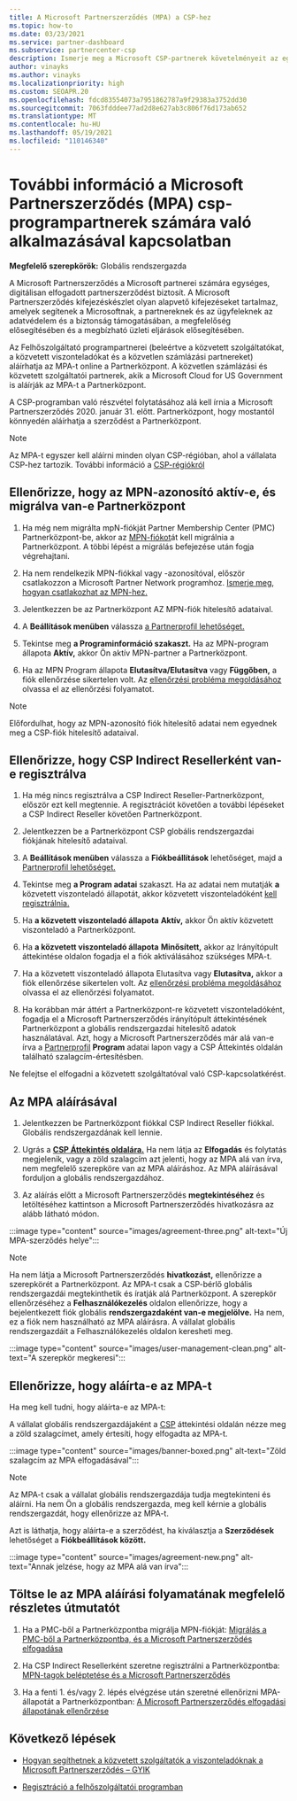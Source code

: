 ```yaml
---
title: A Microsoft Partnerszerződés (MPA) a CSP-hez
ms.topic: how-to
ms.date: 03/23/2021
ms.service: partner-dashboard
ms.subservice: partnercenter-csp
description: Ismerje meg a Microsoft CSP-partnerek követelményeit az egységes, digitálisan elfogadott és Microsoft Partnerszerződés (MPA) aláírásával és ellenőrzésével kapcsolatban.
author: vinayks
ms.author: vinayks
ms.localizationpriority: high
ms.custom: SEOAPR.20
ms.openlocfilehash: fdcd83554073a7951862787a9f29383a3752dd30
ms.sourcegitcommit: 7063fdddee77ad2d8e627ab3c806f76d173ab652
ms.translationtype: MT
ms.contentlocale: hu-HU
ms.lasthandoff: 05/19/2021
ms.locfileid: "110146340"
---
```

# <a name="learn-about-the-microsoft-partner-agreement-mpa-for-csp-program-partners"></a>További információ a Microsoft Partnerszerződés (MPA) csp-programpartnerek számára való alkalmazásával kapcsolatban

**Megfelelő szerepkörök:** Globális rendszergazda

A Microsoft Partnerszerződés a Microsoft partnerei számára egységes, digitálisan elfogadott partnerszerződést biztosít. A Microsoft Partnerszerződés kifejezéskészlet olyan alapvető kifejezéseket tartalmaz, amelyek segítenek a Microsoftnak, a partnereknek és az ügyfeleknek az adatvédelem és a biztonság támogatásában, a megfelelőség elősegítésében és a megbízható üzleti eljárások elősegítésében.

Az Felhőszolgáltató programpartnerei (beleértve a közvetett szolgáltatókat, a közvetett viszonteladókat és a közvetlen számlázási partnereket) aláírhatja az MPA-t online a Partnerközpont. A közvetlen számlázási és közvetett szolgáltatói partnerek, akik a Microsoft Cloud for US Government is aláírják az MPA-t a Partnerközpont.

A CSP-programban való részvétel folytatásához alá kell írnia a Microsoft Partnerszerződés 2020. január 31. előtt. Partnerközpont, hogy mostantól könnyedén aláírhatja a szerződést a Partnerközpont.

>[!NOTE]
>Az MPA-t egyszer kell aláírni minden olyan CSP-régióban, ahol a vállalata CSP-hez tartozik. További információ a [CSP-régiókról](regional-authorization-overview.md) 

## <a name="verify-your-mpn-id-is-active-and-migrated-to-partner-center"></a>Ellenőrizze, hogy az MPN-azonosító aktív-e, és migrálva van-e Partnerközpont

1. Ha még nem migrálta mpN-fiókját Partner Membership Center (PMC) Partnerközpont-be, akkor az [MPN-fiókot](move-pmc-pc-map.md)át kell migrálnia a Partnerközpont. A többi lépést a migrálás befejezése után fogja végrehajtani. 

1. Ha nem rendelkezik MPN-fiókkal vagy -azonosítóval, először csatlakozzon a Microsoft Partner Network programhoz. [Ismerje meg, hogyan csatlakozhat az MPN-hez.](mpn-create-a-partner-center-account.md)

1. Jelentkezzen be az Partnerközpont AZ MPN-fiók hitelesítő adataival.
 
1. A **Beállítások menüben** válassza [a Partnerprofil lehetőséget.](https://partner.microsoft.com/pcv/accountsettings/connectedpartnerprofile)

1. Tekintse meg **a Programinformáció szakaszt.** Ha az MPN-program állapota **Aktív,** akkor Ön aktív MPN-partner a Partnerközpont.
 
1. Ha az MPN Program állapota **Elutasítva/Elutasítva** vagy **Függőben,** a fiók ellenőrzése sikertelen volt. Az [ellenőrzési probléma megoldásához](verification-responses.md) olvassa el az ellenőrzési folyamatot.



>[!NOTE]
>Előfordulhat, hogy az MPN-azonosító fiók hitelesítő adatai nem egyednek meg a CSP-fiók hitelesítő adataival.

## <a name="confirm-you-are-enrolled-as-a-csp-indirect-reseller"></a>Ellenőrizze, hogy CSP Indirect Resellerként van-e regisztrálva

1. Ha még nincs regisztrálva a [](indirect-reseller-tasks-in-partner-center.md) CSP Indirect Reseller-Partnerközpont, először ezt kell megtennie. A regisztrációt követően a további lépéseket a CSP Indirect Reseller követően Partnerközpont.

1. Jelentkezzen be a Partnerközpont CSP globális rendszergazdai fiókjának hitelesítő adataival.

1. A **Beállítások menüben** válassza a **Fiókbeállítások** lehetőséget, majd a [Partnerprofil lehetőséget.](https://partner.microsoft.com/pcv/accountsettings/partnerprofile)

1. Tekintse meg **a Program adatai** szakaszt. Ha az adatai nem mutatják **a** közvetett viszonteladó állapotát, akkor közvetett viszonteladóként [kell regisztrálnia.](indirect-reseller-tasks-in-partner-center.md)

1. Ha  **a közvetett viszonteladó állapota** **Aktív,** akkor Ön aktív közvetett viszonteladó a Partnerközpont.
 
4. Ha **a közvetett viszonteladó állapota** **Minősített,** [](https://partner.microsoft.com/pcv/dashboard/overview) akkor az Irányítópult áttekintése oldalon fogadja el a fiók aktiválásához szükséges MPA-t.
 
1. Ha a közvetett viszonteladó állapota Elutasítva vagy **Elutasítva,** akkor a fiók ellenőrzése sikertelen volt. Az [ellenőrzési probléma megoldásához](verification-responses.md) olvassa el az ellenőrzési folyamatot.

1. Ha korábban már áttért a Partnerközpont-re közvetett viszonteladóként, fogadja el a Microsoft Partnerszerződés irányítópult áttekintésének Partnerközpont a globális rendszergazdai hitelesítő adatok használatával. Azt, hogy a Microsoft Partnerszerződés már alá van-e írva a [Partnerprofil](https://partner.microsoft.com/pcv/accountsettings/partnerprofile) **Program** adatai lapon vagy a CSP Áttekintés oldalán található szalagcím-értesítésben.

Ne felejtse el elfogadni a közvetett szolgáltatóval való CSP-kapcsolatkérést.

## <a name="sign-the-mpa"></a>Az MPA aláírásával

1. Jelentkezzen be Partnerközpont fiókkal CSP Indirect Reseller fiókkal. Globális rendszergazdának kell lennie.
1. Ugrás a **[CSP Áttekintés oldalára.](https://partner.microsoft.com/pcv/dashboard/overview)**  Ha nem látja az **Elfogadás** és folytatás megjelenik, vagy a zöld szalagcím azt jelenti, hogy az MPA alá van írva, nem megfelelő szerepköre van az MPA aláíráshoz. Az MPA aláírásával forduljon a globális rendszergazdához.

1. Az aláírás előtt a Microsoft Partnerszerződés **megtekintéséhez** és letöltéséhez kattintson a Microsoft Partnerszerződés hivatkozásra az alább látható módon.

:::image type="content" source="images/agreement-three.png" alt-text="Új MPA-szerződés helye":::

>[!NOTE]
>Ha nem látja a Microsoft Partnerszerződés **hivatkozást,** ellenőrizze a szerepkörét a Partnerközpont. Az MPA-t csak a CSP-bérlő globális rendszergazdái megtekinthetik és íratják alá Partnerközpont. A szerepkör ellenőrzéséhez a **Felhasználókezelés** oldalon ellenőrizze, hogy a bejelentkezett fiók globális **rendszergazdaként van-e megjelölve.** Ha nem, ez a fiók nem használható az MPA aláírásra. A vállalat globális rendszergazdáit a Felhasználókezelés oldalon keresheti meg.

:::image type="content" source="images/user-management-clean.png" alt-text="A szerepkör megkeresi":::

## <a name="verify-that-you-have-signed-the-mpa"></a>Ellenőrizze, hogy aláírta-e az MPA-t

Ha meg kell tudni, hogy aláírta-e az MPA-t:

 A vállalat globális rendszergazdájaként a [CSP](https://partner.microsoft.com/pcv/dashboard/overview) áttekintési oldalán nézze meg a zöld szalagcímet, amely értesíti, hogy elfogadta az MPA-t.

 
:::image type="content" source="images/banner-boxed.png" alt-text="Zöld szalagcím az MPA elfogadásával":::

>[!NOTE]
>Az MPA-t csak a vállalat globális rendszergazdája tudja megtekinteni és aláírni. Ha nem Ön a globális rendszergazda, meg kell kérnie a globális rendszergazdát, hogy ellenőrizze az MPA-t.

Azt is láthatja, hogy aláírta-e a szerződést, ha kiválasztja a **Szerződések** lehetőséget a **Fiókbeállítások között.**

:::image type="content" source="images/agreement-new.png" alt-text="Annak jelzése, hogy az MPA alá van írva":::


## <a name="download-the-step-by-step-guide-thats-right-for-where-you-are-in-the-mpa-signing-process"></a>Töltse le az MPA aláírási folyamatának megfelelő részletes útmutatót

1. Ha a PMC-ből a Partnerközpontba migrálja MPN-fiókját: [Migrálás a PMC-ből a Partnerközpontba, és a Microsoft Partnerszerződés elfogadása](https://assetsprod.microsoft.com/mpn/migrate-pmc-pc-mpa-guide.pptx)

2. Ha CSP Indirect Resellerként szeretne regisztrálni a Partnerközpontba: [MPN-tagok beléptetése és a Microsoft Partnerszerződés](https://assetsprod.microsoft.com/mpn/onboard-pc-csp-mpn-mpa-guide.pptx)

3. Ha a fenti 1. és/vagy 2. lépés elvégzése után szeretné ellenőrizni MPA-állapotát a Partnerközpontban: [A Microsoft Partnerszerződés elfogadási állapotának ellenőrzése](https://assetsprod.microsoft.com/mpn/verify-mpa-acceptance-status.pptx)
 
## <a name="next-steps"></a>Következő lépések

- [Hogyan segíthetnek a közvetett szolgáltatók a viszonteladóknak a Microsoft Partnerszerződés – GYIK](mpa-indirect-provider-faq.md)

- [Regisztráció a felhőszolgáltatói programban](indirect-reseller-tasks-in-partner-center.md)

